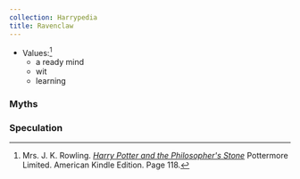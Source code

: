 ```yaml
---
collection: Harrypedia
title: Ravenclaw
---
```



* Values:[^221221-4]
  * a ready mind
  * wit
  * learning

[^221221-4]: Mrs. J. K. Rowling. _[Harry Potter and the Philosopher's Stone][]_
    Pottermore Limited. American Kindle Edition. Page 118.

[Harry Potter and the Philosopher's Stone]: <https://www.librarything.com/work/5403381/book/225886281>

### Myths

### Speculation

